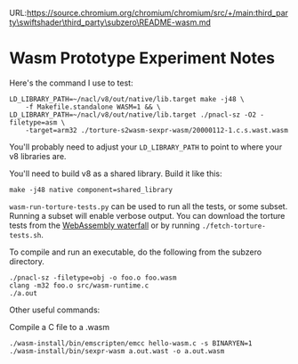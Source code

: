 URL:https://source.chromium.org/chromium/chromium/src/+/main:third_party\swiftshader\third_party\subzero\README-wasm.md
# Wasm Prototype Experiment Notes

Here's the command I use to test:

```
LD_LIBRARY_PATH=~/nacl/v8/out/native/lib.target make -j48 \
    -f Makefile.standalone WASM=1 && \
LD_LIBRARY_PATH=~/nacl/v8/out/native/lib.target ./pnacl-sz -O2 -filetype=asm \
    -target=arm32 ./torture-s2wasm-sexpr-wasm/20000112-1.c.s.wast.wasm
```

You'll probably need to adjust your `LD_LIBRARY_PATH` to point to where your v8
libraries are.

You'll need to build v8 as a shared library. Build it like this:

```
make -j48 native component=shared_library
```

`wasm-run-torture-tests.py` can be used to run all the tests, or some
subset. Running a subset will enable verbose output. You can download the
torture tests from the [WebAssembly waterfall](https://wasm-stat.us/console) or
by running `./fetch-torture-tests.sh`.


To compile and run an executable, do the following from the subzero directory.

```
./pnacl-sz -filetype=obj -o foo.o foo.wasm
clang -m32 foo.o src/wasm-runtime.c
./a.out
```

Other useful commands:

Compile a C file to a .wasm
```
./wasm-install/bin/emscripten/emcc hello-wasm.c -s BINARYEN=1
./wasm-install/bin/sexpr-wasm a.out.wast -o a.out.wasm
```
